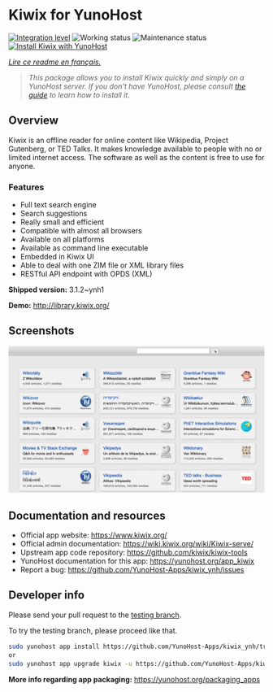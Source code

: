 <!--
N.B.: This README was automatically generated by https://github.com/YunoHost/apps/tree/master/tools/README-generator
It shall NOT be edited by hand.
-->

# Kiwix for YunoHost

[![Integration level](https://dash.yunohost.org/integration/kiwix.svg)](https://dash.yunohost.org/appci/app/kiwix) ![Working status](https://ci-apps.yunohost.org/ci/badges/kiwix.status.svg) ![Maintenance status](https://ci-apps.yunohost.org/ci/badges/kiwix.maintain.svg)  
[![Install Kiwix with YunoHost](https://install-app.yunohost.org/install-with-yunohost.svg)](https://install-app.yunohost.org/?app=kiwix)

*[Lire ce readme en français.](./README_fr.md)*

> *This package allows you to install Kiwix quickly and simply on a YunoHost server.
If you don't have YunoHost, please consult [the guide](https://yunohost.org/#/install) to learn how to install it.*

## Overview

Kiwix is an offline reader for online content like Wikipedia, Project Gutenberg, or TED Talks. It makes knowledge available to people with no or limited internet access. The software as well as the content is free to use for anyone.

### Features

- Full text search engine
- Search suggestions
- Really small and efficient
- Compatible with almost all browsers
- Available on all platforms
- Available as command line executable
- Embedded in Kiwix UI
- Able to deal with one ZIM file or XML library files
- RESTful API endpoint with OPDS (XML)


**Shipped version:** 3.1.2~ynh1

**Demo:** http://library.kiwix.org/

## Screenshots

![Screenshot of Kiwix](./doc/screenshots/screenshot.png)

## Documentation and resources

* Official app website: <https://www.kiwix.org/>
* Official admin documentation: <https://wiki.kiwix.org/wiki/Kiwix-serve/>
* Upstream app code repository: <https://github.com/kiwix/kiwix-tools>
* YunoHost documentation for this app: <https://yunohost.org/app_kiwix>
* Report a bug: <https://github.com/YunoHost-Apps/kiwix_ynh/issues>

## Developer info

Please send your pull request to the [testing branch](https://github.com/YunoHost-Apps/kiwix_ynh/tree/testing).

To try the testing branch, please proceed like that.

``` bash
sudo yunohost app install https://github.com/YunoHost-Apps/kiwix_ynh/tree/testing --debug
or
sudo yunohost app upgrade kiwix -u https://github.com/YunoHost-Apps/kiwix_ynh/tree/testing --debug
```

**More info regarding app packaging:** <https://yunohost.org/packaging_apps>
